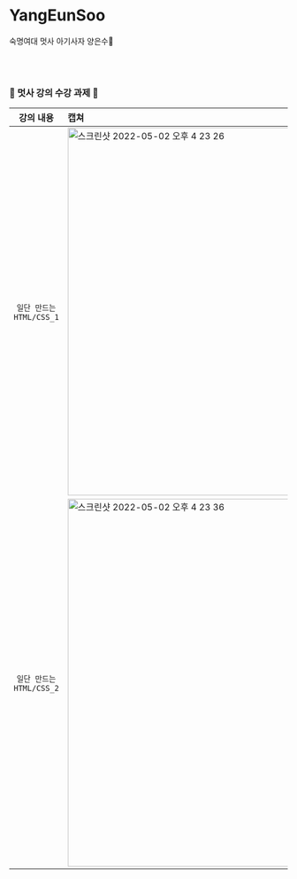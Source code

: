 # YangEunSoo
숙명여대 멋사 아기사자 양은수🦁

<br><br>
### 🦁 멋사 강의 수강 과제 🦁

| 강의 내용 | 캡쳐 | 
|:------:|:------|
|`일단 만드는 HTML/CSS_1`| <img width="664" alt="스크린샷 2022-05-02 오후 4 23 26" src="https://user-images.githubusercontent.com/80334038/166199203-acbcdfce-6612-426b-a4ff-c0d9de1d951f.png">
|`일단 만드는 HTML/CSS_2`|<img width="664" alt="스크린샷 2022-05-02 오후 4 23 36" src="https://user-images.githubusercontent.com/80334038/166199216-1d0c1bfa-d986-451c-a60b-53d9a96bc107.png">
